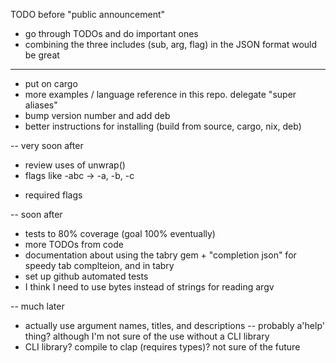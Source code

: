 TODO before "public announcement"
* go through TODOs and do important ones
* combining the three includes (sub, arg, flag) in the JSON format would be great
---
* put on cargo
* more examples / language reference in this repo.
   delegate "super aliases"
* bump version number and add deb
* better instructions for installing (build from source, cargo, nix, deb)

-- very soon after
* review uses of unwrap()
* flags like -abc -> -a, -b, -c
- required flags

-- soon after
* tests to 80% coverage (goal 100% eventually)
* more TODOs from code
* documentation about using the tabry gem + "completion json" for speedy tab complteion, and in tabry
* set up github automated tests
* I think I need to use bytes instead of strings for reading argv

-- much later
* actually use argument names, titles, and descriptions -- probably a'help' thing? although I'm not sure of the use without a CLI library
* CLI library? compile to clap (requires types)? not sure of the future

